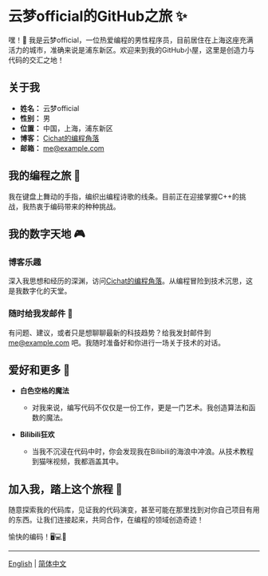 # 云梦official的GitHub之旅 ✨

嘿！👋 我是云梦official，一位热爱编程的男性程序员，目前居住在上海这座充满活力的城市，准确来说是浦东新区。欢迎来到我的GitHub小屋，这里是创造力与代码的交汇之地！

## 关于我

- **姓名：** 云梦official
- **性别：** 男
- **位置：** 中国，上海，浦东新区
- **博客：** [Cichat的编程角落](https://blog.cichat.cn)
- **邮箱：** me@example.com

## 我的编程之旅 🚀

我在键盘上舞动的手指，编织出编程诗歌的线条。目前正在迎接掌握C++的挑战，我热衷于编码带来的种种挑战。

## 我的数字天地 🎮

### 博客乐趣
深入我思想和经历的深渊，访问[Cichat的编程角落](https://blog.cichat.cn)。从编程冒险到技术沉思，这是我数字化的天堂。

### 随时给我发邮件 📧
有问题、建议，或者只是想聊聊最新的科技趋势？给我发封邮件到 me@example.com 吧。我随时准备好和你进行一场关于技术的对话。

## 爱好和更多 🌈

- **白色空格的魔法**
  - 对我来说，编写代码不仅仅是一份工作，更是一门艺术。我创造算法和函数的魔法。

- **Bilibili狂欢**
  - 当我不沉浸在代码中时，你会发现我在Bilibili的海浪中冲浪。从技术教程到猫咪视频，我都涵盖其中。

## 加入我，踏上这个旅程 🚀

随意探索我的代码库，见证我的代码演变，甚至可能在那里找到对你自己项目有用的东西。让我们连接起来，共同合作，在编程的领域创造奇迹！

愉快的编码！🖥️💻🚀

---

[English]() | [简体中文]()

